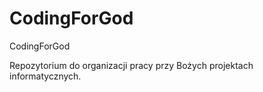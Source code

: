 # CodingForGod
CodingForGod

Repozytorium do organizacji pracy przy Bożych projektach informatycznych.
